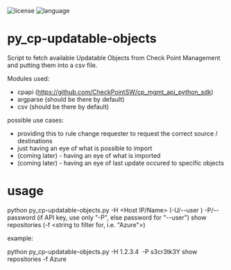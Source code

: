 ![license](https://img.shields.io/github/license/leinadred/py_cp-updatable-objects)
![language](https://img.shields.io/github/languages/top/leinadred/py_cp-updatable-objects)
# py_cp-updatable-objects
Script to fetch available Updatable Objects from Check Point Management and putting them into a csv file.

Modules used:
 - cpapi (https://github.com/CheckPointSW/cp_mgmt_api_python_sdk)
 - argparse (should be there by default)
 - csv (should be there by default)

possible use cases:

 - providing this to rule change requester to request the correct source / destinations
 - just having an eye of what is possible to import
 - (coming later) - having an eye of what is imported
 - (coming later) - having an eye of last update occured to specific objects


# usage
  
python py_cp-updatable-objects.py -H <Host IP/Name> (-U/--user <user>) -P/--password <auth credential> (if API key, use only "-P", else password for "--user") show repositories (-f <string to filter for, i.e. "Azure">)

example:

python py_cp-updatable-objects.py -H 1.2.3.4  -P s3cr3tk3Y show repositories -f Azure




